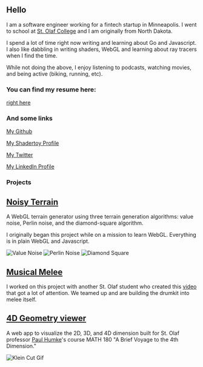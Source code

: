 ## Hello

I am a software engineer working for a fintech startup in Minneapolis. I went to school at [St. Olaf College](https://wp.stolaf.edu/) and I am originally from North Dakota.

I spend a lot of time right now writing and learning about Go and Javascript. I also like dabbling in writing shaders, WebGL and learning about ray tracers when I find the time.

While not doing the above, I enjoy listening to podcasts, watching movies, and being active (biking, running, etc).

### You can find my resume here:

[right here](http://petersbob.github.io/Joseph_Peterson_Resume.pdf)

### And some links

[My Github](https://github.com/petersbob)

[My Shadertoy Profile](https://www.shadertoy.com/user/jope246)

[My Twitter](https://twitter.com/petersbob3)

[My LinkedIn Profile](https://www.linkedin.com/in/joecpeterson)

### Projects
## [Noisy Terrain](https://github.com/petersbob/noisy-terrain)

A WebGL terrain generator using three terrain generation algorithms: value noise, Perlin noise, and the diamond-square algorithm.

I originally began this project while on a mission to learn WebGL. Everything is in plain WebGL and Javascript.

![Value Noise](http://petersbob.github.io/images/value-noise2.png)
![Perlin Noise](http://petersbob.github.io/images/perlin-noise2.png)
![Diamond Square](http://petersbob.github.io/images/diamond-square2.png)

## [Musical Melee](https://github.com/petersbob/MusicalMelee)

I worked on this project with another St. Olaf student who created this [video](https://www.youtube.com/watch?v=D1wLshtOWsg) that got a lot of attention. We teamed up and are building the drumkit into melee itself.

## [4D Geometry viewer](https://github.com/StoDevX/humke-4d-geometry)

A web app to visualize the 2D, 3D, and 4D dimension built for St. Olaf professor [Paul Humke](https://www.stolaf.edu/people/humke/)'s course MATH 180 "A Brief Voyage to the 4th Dimension."

![Klein Cut Gif](http://petersbob.github.io/images/april_klein_2.gif)
